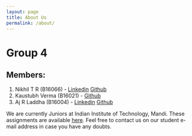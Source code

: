 ```yaml
---
layout: page
title: About Us
permalink: /about/
---
```


# Group 4
## Members:
1. Nikhil T R (B16066) - [Linkedin](https://www.linkedin.com/in/nikhiltr/) [Github](https://www.github.com/42niks)
2. Kaustubh Verma (B16021) - [Github](https://github.com/Kaustubh1Verma)
3. Aj R Laddha (B16004) - [Linkedin](https://www.linkedin.com/in/aj-laddha-92b492170/) [Github](https://github.com/AjLaddha)

We are currently Juniors at Indian Institute of Technology, Mandi. These assignments are available [here](https://github.com/42niks/CS671-Deep-Learning-2019 "Nikhil's Repository"). Feel free to contact us on our student e-mail address in case you have any doubts.